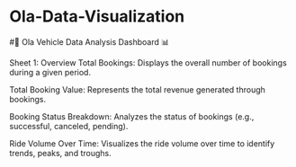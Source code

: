 # Ola-Data-Visualization
#🚗 Ola Vehicle Data Analysis Dashboard 📊

Sheet 1: Overview
Total Bookings: Displays the overall number of bookings during a given period.

Total Booking Value: Represents the total revenue generated through bookings.

Booking Status Breakdown: Analyzes the status of bookings (e.g., successful, canceled, pending).

Ride Volume Over Time: Visualizes the ride volume over time to identify trends, peaks, and troughs.


